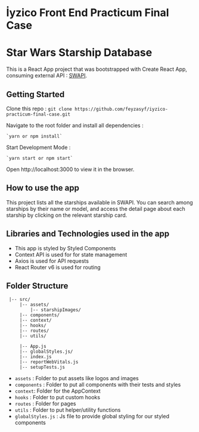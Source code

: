 # İyzico Front End Practicum Final Case
# Star Wars Starship Database


This is a React App project that was bootstrapped with Create React App, consuming external API : [SWAPI]( https://swapi.dev/).

## Getting Started
Clone this repo : `git clone https://github.com/feyzasyf/iyzico-practicum-final-case.git`

Navigate to the root folder and install all dependencies :

    `yarn or npm install`

Start Development Mode :

    `yarn start or npm start`
    
   Open http://localhost:3000 to view it in the browser.
   
   
## How to use the app
 
 This project lists all the starships available in SWAPI.
 You can search among starships by their name or model, and access the detail page about each starship by clicking on the relevant starship card.
 
## Libraries and Technologies used in the app
 
  - This app is styled by Styled Components
  - Context API is used for for state management
  - Axios is used for API requests
  - React Router v6 is used for routing
      
 ## Folder Structure
     |-- src/
         |-- assets/
             |-- starshipImages/
         |-- components/
         |-- context/
         |-- hooks/
         |-- routes/
         |-- utils/
    
         |-- App.js
         |-- globalStyles.js/       
         |-- index.js
         |-- reportWebVitals.js
         |-- setupTests.js

- `assets` : Folder to put assets like logos and images
- `components` : Folder to put all components with their tests and styles
- `context`: Folder for the AppContext
- `hooks` : Folder to put custom hooks
- `routes` : Folder for pages
- `utils` : Folder to put helper/utility functions
- `globalStyles.js` : Js file to provide global styling for our styled components
